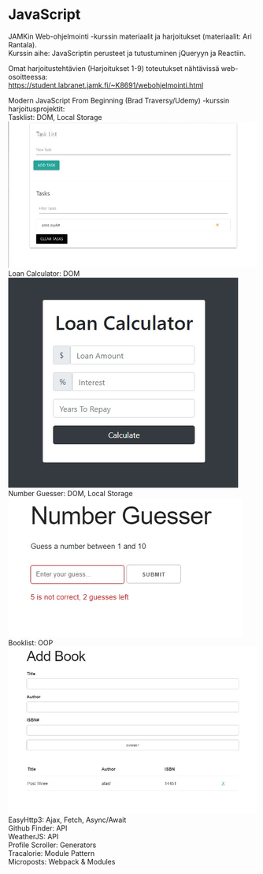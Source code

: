 # JavaScript

JAMKin Web-ohjelmointi -kurssin materiaalit ja harjoitukset (materiaalit: Ari Rantala).  
Kurssin aihe: JavaScriptin perusteet ja tutustuminen jQueryyn ja Reactiin.  
  
Omat harjoitustehtävien (Harjoitukset 1-9) toteutukset nähtävissä web-osoitteessa:  
https://student.labranet.jamk.fi/~K8691/webohjelmointi.html  
  
Modern JavaScript From Beginning (Brad Traversy/Udemy) -kurssin harjoitusprojektit:  
Tasklist: DOM, Local Storage  
![Tasklist](/tasklist/tasklist.png)
Loan Calculator: DOM  
![Loan Calculator](/loancalculator/loancalculator.png)
Number Guesser: DOM, Local Storage  
![Number Guesser](/numberguesser/numberguesser.png)
Booklist: OOP  
![Booklist](/booklist/booklist.png)
EasyHttp3: Ajax, Fetch, Async/Await  
Github Finder: API  
WeatherJS: API  
Profile Scroller: Generators  
Tracalorie: Module Pattern  
Microposts: Webpack & Modules  
